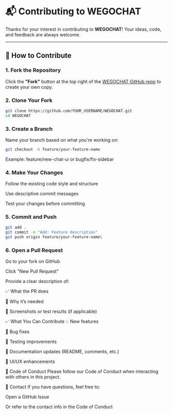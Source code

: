# 📬 Contributing to WEGOCHAT

Thanks for your interest in contributing to **WEGOCHAT**! Your ideas, code, and feedback are always welcome.

---

## 🧰 How to Contribute

### 1. Fork the Repository

Click the **"Fork"** button at the top right of the [WEGOCHAT GitHub repo](https://github.com/JOSIAHTHEPROGRAMMER/WEGOCHAT) to create your own copy.

### 2. Clone Your Fork

```bash
git clone https://github.com/YOUR_USERNAME/WEGOCHAT.git
cd WEGOCHAT
```
### 3. Create a Branch
Name your branch based on what you're working on:

``` bash
git checkout -b feature/your-feature-name
```
Example:
feature/new-chat-ui or bugfix/fix-sidebar

### 4. Make Your Changes
Follow the existing code style and structure

Use descriptive commit messages

Test your changes before committing

### 5. Commit and Push
```bash
git add .
git commit -m "Add: Feature description"
git push origin feature/your-feature-name\
```
### 6. Open a Pull Request
Go to your fork on GitHub

Click "New Pull Request"

Provide a clear description of:

✅ What the PR does

🤔 Why it’s needed

📸 Screenshots or test results (if applicable)

✅ What You Can Contribute
💡 New features

🐛 Bug fixes

🧪 Testing improvements

📝 Documentation updates (README, comments, etc.)

🎨 UI/UX enhancements

💬 Code of Conduct
Please follow our Code of Conduct when interacting with others in this project.

📩 Contact
If you have questions, feel free to:

Open a GitHub Issue

Or refer to the contact info in the Code of Conduct
